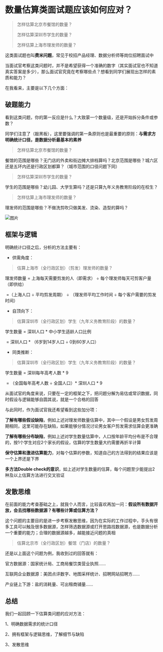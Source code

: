# 数量估算类面试题应该如何应对？

> 怎样估算北京市餐馆的数量？
>
> 怎样估算深圳市学生的数量？
>
> 怎样估算上海市理发师的数量？

这类面试题也叫**费米问题**，常见于校招产品经理、数据分析师等岗位招聘面试中

当面试官考察这类问题时，并不是希望获得一个准确的数字（其实面试官也不知道真实答案是多少），那么面试官究竟在考察哪些点？想看到同学们展现出怎样的素质和能力？

在我看来，主要是以下几个方面：



## 破题能力

看到这类问题，你的第一反应是什么？大致蒙一个数量级，还是开始拆分条件或参数？

同学们注意了（敲黑板），这里要强调的第一条原则也是最重要的原则：**与需求方明确统计口径，是数据分析最基本的素养**

> 怎样估算北京市餐馆的数量？

餐馆的范围是哪些？无门店的外卖和街边摊大排档算吗？北京范围是哪些？城六区还是五环内还是行政区划都算？（城市范围的口径问题下同）

> 怎样估算深圳市学生的数量？

学生的范围是哪些？幼儿园、大学生算吗？还是只算九年义务教育阶段的在校生？

> 怎样估算上海市理发师的数量？

理发师的范围是哪些？不做洗剪吹只做美发、烫染、造型的算吗？



![图片](https://mmbiz.qpic.cn/mmbiz_jpg/ujSUnRb0BibaXnyZ0avgUzxe3Q9HCWDIctYCW1scgHhe69EPt9ibz1LO1IVTy2GM7Postn0FBvbKIvzFqRMwAaAQ/640?wx_fmt=jpeg&wxfrom=5&wx_lazy=1&wx_co=1)



## 框架与逻辑

明确统计口径之后，分析的方法主要有：



- 供需角度：

> 估算上海市（全行政区划）（剪发）理发师的数量？

理发师数量 = 上海每天需要剪发的人（即需求） ÷ 每个理发师每天可剪客户量（即供给）

​          =（上海人口 ÷ 平均剪发周期） ÷ （理发师平均工作时间 ÷ 每个客户需要的剪发时间）



- 自顶向下：

> 估算深圳市（全行政区划）学生（九年义务教育阶段）的数量？

学生数量 = 深圳人口 * 中小学生适龄人口比例

​        = 深圳人口 * （6岁到14岁人口 ÷ 0到60岁人口）



- 同类推断：

> 估算深圳市（全行政区划）学生（九年义务教育阶段）的数量？

学生数量 = 深圳每年高考人数 * 9

​       = （全国每年高考人数 ÷ 全国人口）* 深圳人口 * 9



从面试官的角度来说，只要在一定的框架之下，把问题分解为易估或常识数据，同时假设与逻辑能够自圆其说，就是一个合格的回答



与此同时，作为面试官我还希望看到这些加分项：

**了解有哪些假设缺陷**，例如上述对理发师数量估算中，其中一个假设是男女剪发周期相同，这里可能存在缺陷，如果能够分情况讨论男女客户剪发需求估算会更准确

**了解有哪些分布缺陷**，例如上述对学生数量估算中，人口按年龄平均分布是不合理的，按1个学生对应2个家长的假设，估算的学生数量大约需要再折半计算

**保守估算和激进估算能力**，对每个估算的参数，知道自己的方法得到的结果应该是一个上界还是下界

**多方法Double check的意识**，如上述对学生数量的估算，每个问题至少能提出2种及以上估算方法进行交叉验证



## 发散思维



在前面的能力考查基础之上，就我个人而言，比较喜欢再加一问：**假设所有数据开放，会去找哪些数据源？有哪些计算或估算方法？**

这个问题的主要目的是进一步考察发散思维，因为在实际的工作过程中，手头有很多工具可以触及很多数据源，怎样筛选数据源或打开思路找数据源，也是数据分析一个重要的能力；合理的数据源越多，越能接近问题的真相



> 估算北京市（全行政区划）餐馆（门店）的数量？

还是以上面这个问题为例，我收到过的回答就有：

官方数据源：国家统计局、工商局餐饮类营业执照……

互联网企业数据源：美团点评数字、地图采样统计、招聘网站招聘方……

产业链上下游：盐的消耗量、可出租商铺量……





## 总结



我们一起回顾一下估算类问题的应对方法：

1、明确数据需求的统计口径

2、拥有框架与逻辑思维，了解细节与缺陷

3、发散思维